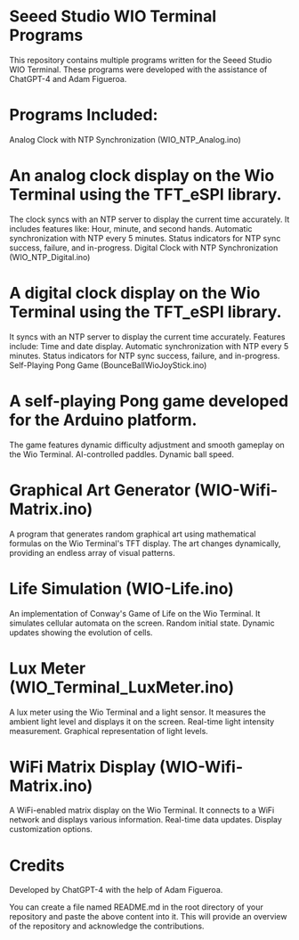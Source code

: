 # Seeed Studio WIO Terminal Programs
This repository contains multiple programs written for the Seeed Studio WIO Terminal. These programs were developed with the assistance of ChatGPT-4 and Adam Figueroa.

# Programs Included:
Analog Clock with NTP Synchronization (WIO_NTP_Analog.ino)

# An analog clock display on the Wio Terminal using the TFT_eSPI library. 
The clock syncs with an NTP server to display the current time accurately. It includes features like:
Hour, minute, and second hands.
Automatic synchronization with NTP every 5 minutes.
Status indicators for NTP sync success, failure, and in-progress.
Digital Clock with NTP Synchronization (WIO_NTP_Digital.ino)

# A digital clock display on the Wio Terminal using the TFT_eSPI library. 
It syncs with an NTP server to display the current time accurately. Features include:
Time and date display.
Automatic synchronization with NTP every 5 minutes.
Status indicators for NTP sync success, failure, and in-progress.
Self-Playing Pong Game (BounceBallWioJoyStick.ino)

# A self-playing Pong game developed for the Arduino platform. 
The game features dynamic difficulty adjustment and smooth gameplay on the Wio Terminal.
AI-controlled paddles.
Dynamic ball speed.

# Graphical Art Generator (WIO-Wifi-Matrix.ino)
A program that generates random graphical art using mathematical formulas on the Wio Terminal's TFT display. The art changes dynamically, providing an endless array of visual patterns.

# Life Simulation (WIO-Life.ino)
An implementation of Conway's Game of Life on the Wio Terminal. It simulates cellular automata on the screen.
Random initial state.
Dynamic updates showing the evolution of cells.

# Lux Meter (WIO_Terminal_LuxMeter.ino)
A lux meter using the Wio Terminal and a light sensor. It measures the ambient light level and displays it on the screen.
Real-time light intensity measurement.
Graphical representation of light levels.

# WiFi Matrix Display (WIO-Wifi-Matrix.ino)
A WiFi-enabled matrix display on the Wio Terminal. It connects to a WiFi network and displays various information.
Real-time data updates.
Display customization options.

# Credits
Developed by ChatGPT-4 with the help of Adam Figueroa.

You can create a file named README.md in the root directory of your repository and paste the above content into it. This will provide an overview of the repository and acknowledge the contributions.
